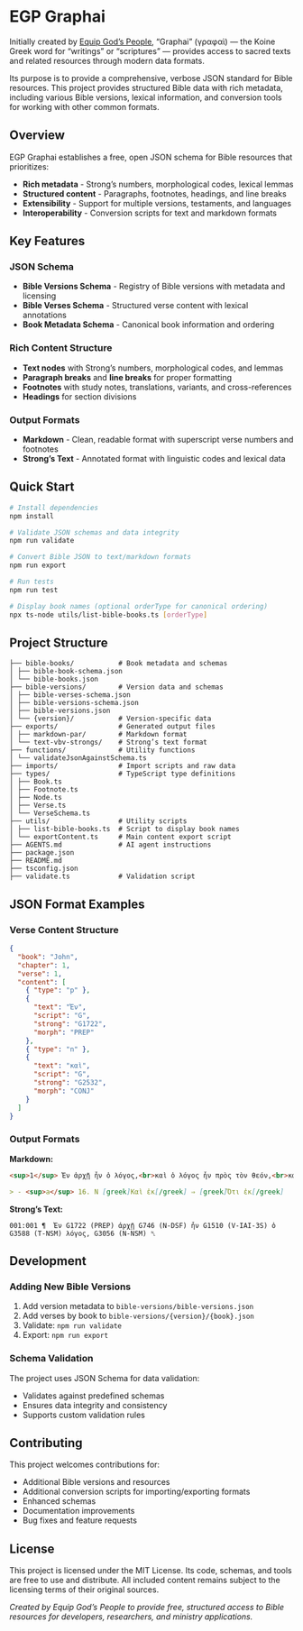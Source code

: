 # EGP Graphai

Initially created by [Equip God’s People](https://www.equipgodspeople.com), “Graphai” (γραφαὶ) — the Koine Greek word for “writings” or “scriptures” — provides access to sacred texts and related resources through modern data formats.

Its purpose is to provide a comprehensive, verbose JSON standard for Bible resources. This project provides structured Bible data with rich metadata, including various Bible versions, lexical information, and conversion tools for working with other common formats.

## Overview

EGP Graphai establishes a free, open JSON schema for Bible resources that prioritizes:

- **Rich metadata** - Strong’s numbers, morphological codes, lexical lemmas
- **Structured content** - Paragraphs, footnotes, headings, and line breaks
- **Extensibility** - Support for multiple versions, testaments, and languages
- **Interoperability** - Conversion scripts for text and markdown formats

## Key Features

### JSON Schema

- **Bible Versions Schema** - Registry of Bible versions with metadata and licensing
- **Bible Verses Schema** - Structured verse content with lexical annotations
- **Book Metadata Schema** - Canonical book information and ordering

### Rich Content Structure

- **Text nodes** with Strong’s numbers, morphological codes, and lemmas
- **Paragraph breaks** and **line breaks** for proper formatting
- **Footnotes** with study notes, translations, variants, and cross-references
- **Headings** for section divisions

### Output Formats

- **Markdown** - Clean, readable format with superscript verse numbers and footnotes
- **Strong’s Text** - Annotated format with linguistic codes and lexical data

## Quick Start

```bash
# Install dependencies
npm install

# Validate JSON schemas and data integrity
npm run validate

# Convert Bible JSON to text/markdown formats
npm run export

# Run tests
npm run test

# Display book names (optional orderType for canonical ordering)
npx ts-node utils/list-bible-books.ts [orderType]
```

## Project Structure

```
├── bible-books/           # Book metadata and schemas
│ ├── bible-book-schema.json
│ └── bible-books.json
├── bible-versions/        # Version data and schemas
│ ├── bible-verses-schema.json
│ ├── bible-versions-schema.json
│ ├── bible-versions.json
│ └── {version}/           # Version-specific data
├── exports/               # Generated output files
│ ├── markdown-par/        # Markdown format
│ └── text-vbv-strongs/    # Strong’s text format
├── functions/             # Utility functions
│ └── validateJsonAgainstSchema.ts
├── imports/               # Import scripts and raw data
├── types/                 # TypeScript type definitions
│ ├── Book.ts
│ ├── Footnote.ts
│ ├── Node.ts
│ ├── Verse.ts
│ └── VerseSchema.ts
├── utils/                 # Utility scripts
│ ├── list-bible-books.ts  # Script to display book names
│ └── exportContent.ts     # Main content export script
├── AGENTS.md              # AI agent instructions
├── package.json
├── README.md
├── tsconfig.json
├── validate.ts            # Validation script
```

## JSON Format Examples

### Verse Content Structure

```json
{
  "book": "John",
  "chapter": 1,
  "verse": 1,
  "content": [
    { "type": "p" },
    {
      "text": "Ἐν",
      "script": "G",
      "strong": "G1722",
      "morph": "PREP"
    },
    { "type": "n" },
    {
      "text": "καὶ",
      "script": "G",
      "strong": "G2532",
      "morph": "CONJ"
    }
  ]
}
```

### Output Formats

**Markdown:**

```markdown
<sup>1</sup> Ἐν ἀρχῇ ἦν ὁ λόγος,<br>καὶ ὁ λόγος ἦν πρὸς τὸν θεόν,<br>καὶ θεὸς ἦν ὁ λόγος.<br>

> - <sup>a</sup> 16. N [greek]Καὶ ἐκ[/greek] ⇒ [greek]Ὅτι ἐκ[/greek]
```

**Strong’s Text:**

```
001:001 ¶  Ἐν G1722 (PREP) ἀρχῇ G746 (N-DSF) ἦν G1510 (V-IAI-3S) ὁ G3588 (T-NSM) λόγος, G3056 (N-NSM) ␤
```

## Development

### Adding New Bible Versions

1. Add version metadata to `bible-versions/bible-versions.json`
2. Add verses by book to `bible-versions/{version}/{book}.json`
3. Validate: `npm run validate`
4. Export: `npm run export`

### Schema Validation

The project uses JSON Schema for data validation:

- Validates against predefined schemas
- Ensures data integrity and consistency
- Supports custom validation rules

## Contributing

This project welcomes contributions for:

- Additional Bible versions and resources
- Additional conversion scripts for importing/exporting formats
- Enhanced schemas
- Documentation improvements
- Bug fixes and feature requests

## License

This project is licensed under the MIT License. Its code, schemas, and tools are free to use and distribute. All included content remains subject to the licensing terms of their original sources.

_Created by Equip God’s People to provide free, structured access to Bible resources for developers, researchers, and ministry applications._
